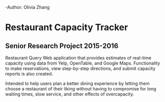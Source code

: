 -Author: Olivia Zhang 
# Restaurant Capacity Tracker 
## Senior Research Project 2015-2016

Restaurant Query Web application that provides estimates of real-time capacity using data from Yelp, OpenTable, and Google Maps. 
Functionality to make reservations, view step-by-step directions, and submit capacity reports is also created.

Intended to help users plan a better dining experience by letting them choose a restaurant of their liking without having to compromise for 
long waiting times, slow service, and other effects of overcapacity. 

